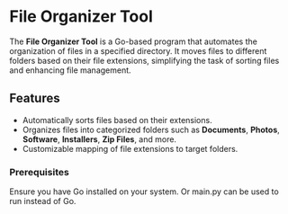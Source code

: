 # File Organizer Tool

The **File Organizer Tool** is a Go-based program that automates the organization of files in a specified directory. It moves files to different folders based on their file extensions, simplifying the task of sorting files and enhancing file management.

## Features

- Automatically sorts files based on their extensions.
- Organizes files into categorized folders such as **Documents**, **Photos**, **Software**, **Installers**, **Zip Files**, and more.
- Customizable mapping of file extensions to target folders.

### Prerequisites

Ensure you have Go installed on your system.
Or main.py can be used to run instead of Go.
